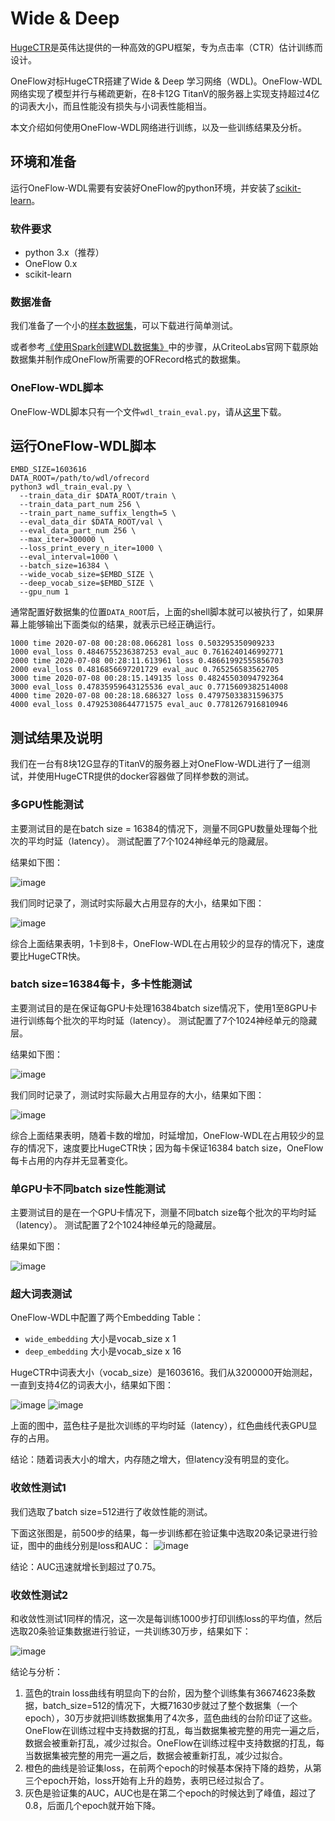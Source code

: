 # Wide & Deep

[HugeCTR](https://github.com/NVIDIA/HugeCTR)是英伟达提供的一种高效的GPU框架，专为点击率（CTR）估计训练而设计。

OneFlow对标HugeCTR搭建了Wide & Deep 学习网络（WDL)。OneFlow-WDL网络实现了模型并行与稀疏更新，在8卡12G TitanV的服务器上实现支持超过4亿的词表大小，而且性能没有损失与小词表性能相当。

本文介绍如何使用OneFlow-WDL网络进行训练，以及一些训练结果及分析。

## 环境和准备
运行OneFlow-WDL需要有安装好OneFlow的python环境，并安装了[scikit-learn](https://scikit-learn.org/stable/install.html)。
### 软件要求
- python 3.x（推荐）
- OneFlow 0.x
- scikit-learn

### 数据准备
我们准备了一个小的[样本数据集](https://oneflow-public.oss-cn-beijing.aliyuncs.com/datasets/wdl_ofrecord_examples.tgz)，可以下载进行简单测试。

或者参考[《使用Spark创建WDL数据集》](https://github.com/Oneflow-Inc/OneFlow-Benchmark/blob/master/ClickThroughRate/WideDeepLearning/how_to_make_ofrecord_for_wdl.md)中的步骤，从CriteoLabs官网下载原始数据集并制作成OneFlow所需要的OFRecord格式的数据集。

### OneFlow-WDL脚本
OneFlow-WDL脚本只有一个文件`wdl_train_eval.py`，请从[这里](https://github.com/Oneflow-Inc/OneFlow-Benchmark/blob/master/ClickThroughRate/WideDeepLearning/wdl_train_eval.py)下载。

## 运行OneFlow-WDL脚本
```
EMBD_SIZE=1603616
DATA_ROOT=/path/to/wdl/ofrecord
python3 wdl_train_eval.py \
  --train_data_dir $DATA_ROOT/train \
  --train_data_part_num 256 \
  --train_part_name_suffix_length=5 \
  --eval_data_dir $DATA_ROOT/val \
  --eval_data_part_num 256 \
  --max_iter=300000 \
  --loss_print_every_n_iter=1000 \
  --eval_interval=1000 \
  --batch_size=16384 \
  --wide_vocab_size=$EMBD_SIZE \
  --deep_vocab_size=$EMBD_SIZE \
  --gpu_num 1
```
通常配置好数据集的位置`DATA_ROOT`后，上面的shell脚本就可以被执行了，如果屏幕上能够输出下面类似的结果，就表示已经正确运行。
```
1000 time 2020-07-08 00:28:08.066281 loss 0.503295350909233
1000 eval_loss 0.4846755236387253 eval_auc 0.7616240146992771
2000 time 2020-07-08 00:28:11.613961 loss 0.48661992555856703
2000 eval_loss 0.4816856697201729 eval_auc 0.765256583562705
3000 time 2020-07-08 00:28:15.149135 loss 0.48245503094792364
3000 eval_loss 0.47835959643125536 eval_auc 0.7715609382514008
4000 time 2020-07-08 00:28:18.686327 loss 0.47975033831596375
4000 eval_loss 0.47925308644771575 eval_auc 0.7781267916810946
```
## 测试结果及说明
我们在一台有8块12G显存的TitanV的服务器上对OneFlow-WDL进行了一组测试，并使用HugeCTR提供的docker容器做了同样参数的测试。

### 多GPU性能测试
主要测试目的是在batch size = 16384的情况下，测量不同GPU数量处理每个批次的平均时延（latency）。 测试配置了7个1024神经单元的隐藏层。

结果如下图：

![image](imgs/fixed_batch_size_latency.png)

我们同时记录了，测试时实际最大占用显存的大小，结果如下图：

![image](imgs/fixed_batch_size_memory.png)

综合上面结果表明，1卡到8卡，OneFlow-WDL在占用较少的显存的情况下，速度要比HugeCTR快。

### batch size=16384每卡，多卡性能测试
主要测试目的是在保证每GPU卡处理16384batch size情况下，使用1至8GPU卡进行训练每个批次的平均时延（latency）。 测试配置了7个1024神经单元的隐藏层。

结果如下图：

![image](imgs/scaled_batch_size_latency.png)

我们同时记录了，测试时实际最大占用显存的大小，结果如下图：

![image](imgs/scaled_batch_size_memory.png)

综合上面结果表明，随着卡数的增加，时延增加，OneFlow-WDL在占用较少的显存的情况下，速度要比HugeCTR快；因为每卡保证16384 batch size，OneFlow每卡占用的内存并无显著变化。

### 单GPU卡不同batch size性能测试
主要测试目的是在一个GPU卡情况下，测量不同batch size每个批次的平均时延（latency）。 测试配置了2个1024神经单元的隐藏层。

结果如下图：

![image](imgs/scaled_batch_size_latency_1gpu.png)

### 超大词表测试
OneFlow-WDL中配置了两个Embedding Table：
- `wide_embedding` 大小是vocab_size x 1
- `deep_embedding` 大小是vocab_size x 16

HugeCTR中词表大小（vocab_size）是1603616。我们从3200000开始测起，一直到支持4亿的词表大小，结果如下图：

![image](imgs/big_vocab_table_2x1024.png) ![image](imgs/big_vocab_table_7x1024.png)

上面的图中，蓝色柱子是批次训练的平均时延（latency），红色曲线代表GPU显存的占用。

结论：随着词表大小的增大，内存随之增大，但latency没有明显的变化。

### 收敛性测试1
我们选取了batch size=512进行了收敛性能的测试。

下面这张图是，前500步的结果，每一步训练都在验证集中选取20条记录进行验证，图中的曲线分别是loss和AUC： ![image](imgs/eval_auc_loss_500iters.png)

结论：AUC迅速就增长到超过了0.75。

### 收敛性测试2
和收敛性测试1同样的情况，这一次是每训练1000步打印训练loss的平均值，然后选取20条验证集数据进行验证，一共训练30万步，结果如下：

![image](imgs/train_eval_auc_loss.png)

结论与分析：
1. 蓝色的train loss曲线有明显向下的台阶，因为整个训练集有36674623条数据，batch_size=512的情况下，大概71630步就过了整个数据集（一个epoch），30万步就把训练数据集用了4次多，蓝色曲线的台阶印证了这些。OneFlow在训练过程中支持数据的打乱，每当数据集被完整的用完一遍之后，数据会被重新打乱，减少过拟合。OneFlow在训练过程中支持数据的打乱，每当数据集被完整的用完一遍之后，数据会被重新打乱，减少过拟合。
2. 橙色的曲线是验证集loss，在前两个epoch的时候基本保持下降的趋势，从第三个epoch开始，loss开始有上升的趋势，表明已经过拟合了。
3. 灰色是验证集的AUC，AUC也是在第二个epoch的时候达到了峰值，超过了0.8，后面几个epoch就开始下降。
